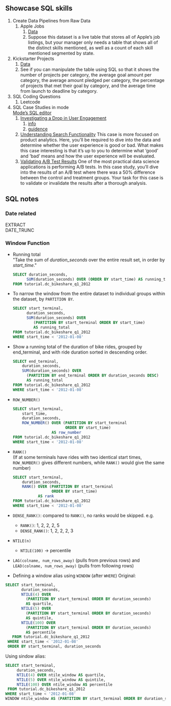 ## Showcase SQL skills
1. Create Data Pipelines from Raw Data
   1. Apple Jobs
      1. [Data](https://www.kaggle.com/datasets/aesophor/raw-data)
      2. Suppose this dataset is a live table that stores all of Apple’s job listings, 
      but your manager only needs a table that shows all of the distinct skills mentioned, 
      as well as a count of each skill mentioned segmented by state.
2. Kickstarter Projects
   1. [Data](https://www.kaggle.com/datasets/kemical/kickstarter-projects)
   2. See if you can manipulate the table using SQL so that it shows the number of projects per category, 
   the average goal amount per category, the average amount pledged per category, 
   the percentage of projects that met their goal by category, and the average time from launch to deadline by category.
3. SQL Coding Questions 
   1. Leetcode
4. SQL Case Studies in mode  
   [Mode’s SQL editor](https://mode.com/sql-tutorial/intro-to-intermediate-sql/)
   1. [Investigating a Drop in User Engagement](https://mode.com/sql-tutorial/a-drop-in-user-engagement/)
      1. [info](https://mode.com/sql-tutorial/sql-business-analytics-training/)
      2. [guidence](https://towardsdatascience.com/sql-case-study-investigating-a-drop-in-user-engagement-510b27d0cbcc?source=friends_link&sk=49cdc679e66cae75257b955db51f4fe5)
   2. [Understanding Search Functionality](https://mode.com/sql-tutorial/understanding-search-functionality/)
   This case is more focused on product analytics. 
   Here, you’ll be required to dive into the data and determine whether the user experience is good or bad. 
   What makes this case interesting is that it’s up to you to determine what ‘good’ and ‘bad’ means 
   and how the user experience will be evaluated.
   3. [Validating A/B Test Results](https://mode.com/sql-tutorial/validating-ab-test-results/)
   One of the most practical data science applications is performing A/B tests. 
   In this case study, you’ll dive into the results of an A/B test where there was a 50% difference between the control and treatment groups. 
   Your task for this case is to validate or invalidate the results after a thorough analysis.

## SQL notes
### Date related
EXTRACT  
DATE_TRUNC

### Window Function
- Running total  
"Take the sum of *duration_seconds* over the entire result set, in order by *start_time*."
   ```sql
   SELECT duration_seconds,
         SUM(duration_seconds) OVER (ORDER BY start_time) AS running_total
   FROM tutorial.dc_bikeshare_q1_2012
   ```


- To narrow the window from the entire dataset to individual groups within the dataset, by `PARTITION BY`.
   ```sql
   SELECT start_terminal,
         duration_seconds,
         SUM(duration_seconds) OVER
            (PARTITION BY start_terminal ORDER BY start_time)
            AS running_total
   FROM tutorial.dc_bikeshare_q1_2012
   WHERE start_time < '2012-01-08'
   ```

- Show a running total of the duration of bike rides, grouped by end_terminal, and with ride duration sorted in descending order.
   ```sql
   SELECT end_terminal,
       duration_seconds,
       SUM(duration_seconds) OVER
         (PARTITION BY end_terminal ORDER BY duration_seconds DESC)
         AS running_total
   FROM tutorial.dc_bikeshare_q1_2012
   WHERE start_time < '2012-01-08'
   ```

- `ROW_NUMBER()`
   ```sql
   SELECT start_terminal,
       start_time,
       duration_seconds,
       ROW_NUMBER() OVER (PARTITION BY start_terminal
                          ORDER BY start_time)
                    AS row_number
   FROM tutorial.dc_bikeshare_q1_2012
   WHERE start_time < '2012-01-08'
   ```

- `RANK()`  
(If at some terminals have rides with two identical start times, `ROW_NUMBER()` gives different numbers, while `RANK()` would give the same number)
   ```sql
   SELECT start_terminal,
       duration_seconds,
       RANK() OVER (PARTITION BY start_terminal
                    ORDER BY start_time)
              AS rank
   FROM tutorial.dc_bikeshare_q1_2012
   WHERE start_time < '2012-01-08'
   ```

- `DENSE_RANK()`: compared to `RANK()`, no ranks would be skipped.
e.g. 
   - `RANK()`: 1, 2, 2, 2, 5
   - `DENSE_RANK()`: 1, 2, 2, 2, 3

- `NTILE(n)`
   - `NTILE(100)` -> percentile

- `LAG(colname, num_rows_away)` (pulls from previous rows) 
and `LEAD(colname, num_rows_away)` (pulls from following rows) 

- Defining a window alias using `WINDOW` (after `WHERE`)
Original:
```sql
SELECT start_terminal,
       duration_seconds,
       NTILE(4) OVER
         (PARTITION BY start_terminal ORDER BY duration_seconds)
         AS quartile,
       NTILE(5) OVER
         (PARTITION BY start_terminal ORDER BY duration_seconds)
         AS quintile,
       NTILE(100) OVER
         (PARTITION BY start_terminal ORDER BY duration_seconds)
         AS percentile
   FROM tutorial.dc_bikeshare_q1_2012
 WHERE start_time < '2012-01-08'
 ORDER BY start_terminal, duration_seconds
 ```

 Using sindow alias:
 ```sql
SELECT start_terminal,
      duration_seconds,
      NTILE(4) OVER ntile_window AS quartile,
      NTILE(5) OVER ntile_window AS quintile,
      NTILE(100) OVER ntile_window AS percentile
  FROM tutorial.dc_bikeshare_q1_2012
WHERE start_time < '2012-01-08'
WINDOW ntile_window AS (PARTITION BY start_terminal ORDER BY duration_seconds)
 ```